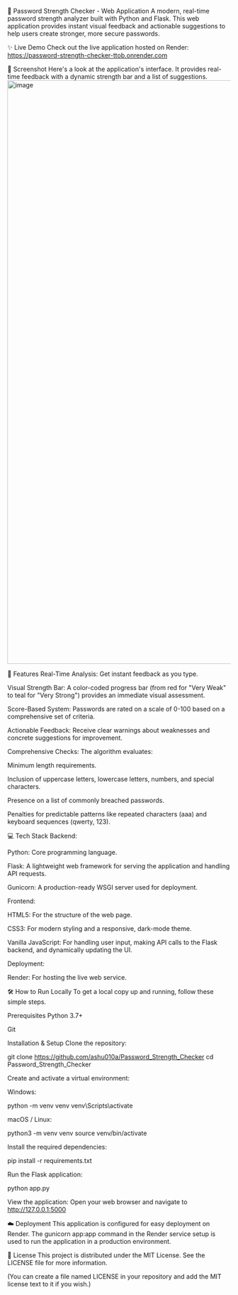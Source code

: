 🚀 Password Strength Checker - Web Application
A modern, real-time password strength analyzer built with Python and Flask. This web application provides instant visual feedback and actionable suggestions to help users create stronger, more secure passwords.

✨ Live Demo
Check out the live application hosted on Render:
https://password-strength-checker-ttob.onrender.com


📸 Screenshot
Here's a look at the application's interface. It provides real-time feedback with a dynamic strength bar and a list of suggestions.
<img width="2468" height="1315" alt="image" src="https://github.com/user-attachments/assets/6bf36975-f3b9-43d1-869a-9d9bb9880d3d" />


🌟 Features
Real-Time Analysis: Get instant feedback as you type.

Visual Strength Bar: A color-coded progress bar (from red for "Very Weak" to teal for "Very Strong") provides an immediate visual assessment.

Score-Based System: Passwords are rated on a scale of 0-100 based on a comprehensive set of criteria.

Actionable Feedback: Receive clear warnings about weaknesses and concrete suggestions for improvement.

Comprehensive Checks: The algorithm evaluates:

Minimum length requirements.

Inclusion of uppercase letters, lowercase letters, numbers, and special characters.

Presence on a list of commonly breached passwords.

Penalties for predictable patterns like repeated characters (aaa) and keyboard sequences (qwerty, 123).

💻 Tech Stack
Backend:

Python: Core programming language.

Flask: A lightweight web framework for serving the application and handling API requests.

Gunicorn: A production-ready WSGI server used for deployment.

Frontend:

HTML5: For the structure of the web page.

CSS3: For modern styling and a responsive, dark-mode theme.

Vanilla JavaScript: For handling user input, making API calls to the Flask backend, and dynamically updating the UI.

Deployment:

Render: For hosting the live web service.

🛠️ How to Run Locally
To get a local copy up and running, follow these simple steps.

Prerequisites
Python 3.7+

Git

Installation & Setup
Clone the repository:

git clone https://github.com/ashu010a/Password_Strength_Checker
cd Password_Strength_Checker

Create and activate a virtual environment:

Windows:

python -m venv venv
venv\Scripts\activate

macOS / Linux:

python3 -m venv venv
source venv/bin/activate

Install the required dependencies:

pip install -r requirements.txt

Run the Flask application:

python app.py

View the application:
Open your web browser and navigate to http://127.0.0.1:5000

☁️ Deployment
This application is configured for easy deployment on Render. The gunicorn app:app command in the Render service setup is used to run the application in a production environment.

📄 License
This project is distributed under the MIT License. See the LICENSE file for more information.

(You can create a file named LICENSE in your repository and add the MIT license text to it if you wish.)
